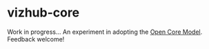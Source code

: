 # vizhub-core
Work in progress... An experiment in adopting the [Open Core Model](https://en.wikipedia.org/wiki/Open-core_model). Feedback welcome!
